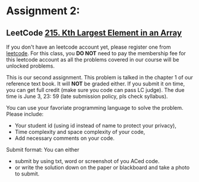 # Assignment 2:
## LeetCode [215. Kth Largest Element in an Array](https://leetcode.com/problems/kth-largest-element-in-an-array/)

If you don't have an leetcode account yet, please register one from [leetcode](leetcode.com).
For this class, you **DO NOT** need to pay the membership fee for this leetcode account as all 
the problems covered in our course will be unlocked problems.

This is our second assignment. This problem is talked in the chapter 1 of our reference text book.
It will **NOT** be graded either. If you submit it on time, you can get full credit (make sure you code can pass LC judge). 
The due time is June 3, 23: 59 (late submission policy, pls check syllabus).


You can use your favoriate programming language to solve the problem.
Please include:
- Your student id (using id instead of name to protect your privacy), 
- Time complexity and space complexity of your code,
- Add necessary comments on your code.


Submit format:
You can either 
- submit by using txt, word or screenshot of you ACed code.
- or write the solution down on the paper or blackboard and take a photo to submit.

